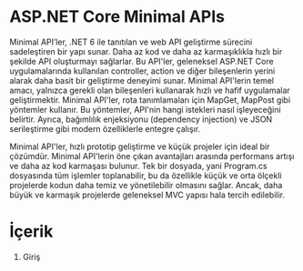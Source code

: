 # ASP.NET Core Minimal APIs

Minimal API’ler, .NET 6 ile tanıtılan ve web API geliştirme sürecini sadeleştiren bir yapı sunar. Daha az kod ve daha az karmaşıklıkla hızlı bir şekilde API oluşturmayı sağlarlar. Bu API'ler, geleneksel ASP.NET Core uygulamalarında kullanılan controller, action ve diğer bileşenlerin yerini alarak daha basit bir geliştirme deneyimi sunar. Minimal API'lerin temel amacı, yalnızca gerekli olan bileşenleri kullanarak hızlı ve hafif uygulamalar geliştirmektir.
Minimal API'ler, rota tanımlamaları için MapGet, MapPost gibi yöntemler kullanır. Bu yöntemler, API'nin hangi istekleri nasıl işleyeceğini belirtir. Ayrıca, bağımlılık enjeksiyonu (dependency injection) ve JSON serileştirme gibi modern özelliklerle entegre çalışır.

Minimal API'ler, hızlı prototip geliştirme ve küçük projeler için ideal bir çözümdür.
Minimal API'lerin öne çıkan avantajları arasında performans artışı ve daha az kod karmaşası bulunur. Tek bir dosyada, yani Program.cs dosyasında tüm işlemler toplanabilir, bu da özellikle küçük ve orta ölçekli projelerde kodun daha temiz ve yönetilebilir olmasını sağlar. Ancak, daha büyük ve karmaşık projelerde geleneksel MVC yapısı hala tercih edilebilir. 

# İçerik 
1. Giriş 
